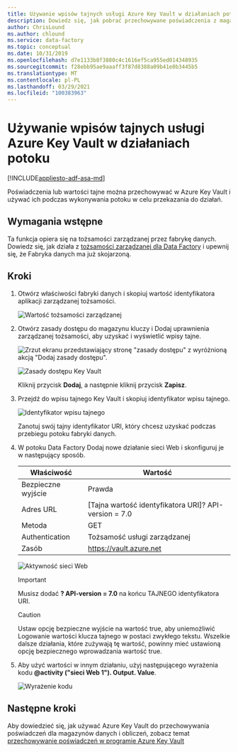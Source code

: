 ```yaml
---
title: Używanie wpisów tajnych usługi Azure Key Vault w działaniach potoku
description: Dowiedz się, jak pobrać przechowywane poświadczenia z magazynu kluczy Azure i korzystać z nich podczas uruchamiania potoków usługi Data Factory.
author: ChrisLound
ms.author: chlound
ms.service: data-factory
ms.topic: conceptual
ms.date: 10/31/2019
ms.openlocfilehash: d7e1133b8f3880c4c1616ef5ca955ed014348935
ms.sourcegitcommit: f28ebb95ae9aaaff3f87d8388a09b41e0b3445b5
ms.translationtype: MT
ms.contentlocale: pl-PL
ms.lasthandoff: 03/29/2021
ms.locfileid: "100383963"
---
```

# <a name="use-azure-key-vault-secrets-in-pipeline-activities"></a>Używanie wpisów tajnych usługi Azure Key Vault w działaniach potoku

[!INCLUDE[appliesto-adf-asa-md](includes/appliesto-adf-asa-md.md)]

Poświadczenia lub wartości tajne można przechowywać w Azure Key Vault i używać ich podczas wykonywania potoku w celu przekazania do działań.

## <a name="prerequisites"></a>Wymagania wstępne

Ta funkcja opiera się na tożsamości zarządzanej przez fabrykę danych.  Dowiedz się, jak działa z [tożsamości zarządzanej dla Data Factory](./data-factory-service-identity.md) i upewnij się, że Fabryka danych ma już skojarzoną.

## <a name="steps"></a>Kroki

1. Otwórz właściwości fabryki danych i skopiuj wartość identyfikatora aplikacji zarządzanej tożsamości.

    ![Wartość tożsamości zarządzanej](media/how-to-use-azure-key-vault-secrets-pipeline-activities/managedidentity.png)

2. Otwórz zasady dostępu do magazynu kluczy i Dodaj uprawnienia zarządzanej tożsamości, aby uzyskać i wyświetlić wpisy tajne.

    ![Zrzut ekranu przedstawiający stronę "zasady dostępu" z wyróżnioną akcją "Dodaj zasady dostępu".](media/how-to-use-azure-key-vault-secrets-pipeline-activities/akvaccesspolicies.png)

    ![Zasady dostępu Key Vault](media/how-to-use-azure-key-vault-secrets-pipeline-activities/akvaccesspolicies-2.png)

    Kliknij przycisk **Dodaj**, a następnie kliknij przycisk **Zapisz**.

3. Przejdź do wpisu tajnego Key Vault i skopiuj identyfikator wpisu tajnego.

    ![Identyfikator wpisu tajnego](media/how-to-use-azure-key-vault-secrets-pipeline-activities/secretidentifier.png)

    Zanotuj swój tajny identyfikator URI, który chcesz uzyskać podczas przebiegu potoku fabryki danych.

4. W potoku Data Factory Dodaj nowe działanie sieci Web i skonfiguruj je w następujący sposób.  

    |Właściwość  |Wartość  |
    |---------|---------|
    |Bezpieczne wyjście     |Prawda         |
    |Adres URL     |[Tajna wartość identyfikatora URI]? API-version = 7.0         |
    |Metoda     |GET         |
    |Authentication     |Tożsamość usługi zarządzanej         |
    |Zasób        |https://vault.azure.net       |

    ![Aktywność sieci Web](media/how-to-use-azure-key-vault-secrets-pipeline-activities/webactivity.png)

    > [!IMPORTANT]
    > Musisz dodać **? API-version = 7.0** na końcu TAJNEGO identyfikatora URI.  

    > [!CAUTION]
    > Ustaw opcję bezpieczne wyjście na wartość true, aby uniemożliwić Logowanie wartości klucza tajnego w postaci zwykłego tekstu.  Wszelkie dalsze działania, które zużywają tę wartość, powinny mieć ustawioną opcję bezpiecznego wprowadzania wartość true.

5. Aby użyć wartości w innym działaniu, użyj następującego wyrażenia kodu **@activity ("sieci Web 1"). Output. Value**.

    ![Wyrażenie kodu](media/how-to-use-azure-key-vault-secrets-pipeline-activities/usewebactivity.png)

## <a name="next-steps"></a>Następne kroki

Aby dowiedzieć się, jak używać Azure Key Vault do przechowywania poświadczeń dla magazynów danych i obliczeń, zobacz temat [przechowywanie poświadczeń w programie Azure Key Vault](./store-credentials-in-key-vault.md)